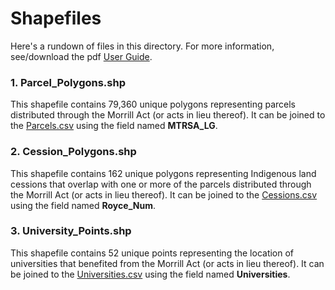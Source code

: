 # Shapefiles #
Here's a rundown of files in this directory. For more information, see/download the pdf [User Guide](https://github.com/HCNData/landgrabu-data/blob/master/Morrill_Act_of_1862_Indigenous_Land_Parcels_Database/User%20Guide_March_2020.pdf).

### 1. Parcel_Polygons.shp ###
This shapefile contains 79,360 unique polygons representing parcels distributed through the Morrill Act (or acts in lieu thereof). It can be joined to the [Parcels.csv](https://github.com/HCNData/landgrabu-data/blob/master/Morrill_Act_of_1862_Indigenous_Land_Parcels_Database/CSVs/Parcels.csv) using the field named **MTRSA_LG**.

### 2. Cession_Polygons.shp ### 
This shapefile contains 162 unique polygons representing Indigenous land cessions that overlap with one or more of the parcels distributed through the Morrill Act (or acts in lieu thereof). It can be joined to the [Cessions.csv](https://github.com/HCNData/landgrabu-data/blob/master/Morrill_Act_of_1862_Indigenous_Land_Parcels_Database/CSVs/Cessions.csv) using the field named **Royce_Num**.

### 3. University_Points.shp ### 
This shapefile contains 52 unique points representing the location of universities that benefited from the Morrill Act (or acts in lieu thereof). It can be joined to the [Universities.csv](https://github.com/HCNData/landgrabu-data/blob/master/Morrill_Act_of_1862_Indigenous_Land_Parcels_Database/CSVs/Universities.csv) using the field named **Universities**.
